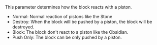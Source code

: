 This parameter determines how the block reacts with a piston.

* Normal: Normal reaction of pistons like the Stone
* Destroy: When the block will be pushed by a piston, the block will be destroyed.
* Block: The block don't react to a piston like the Obsidian.
* Push Only: The block can be only pushed by a piston.